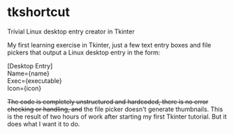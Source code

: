 # tkshortcut
Trivial Linux desktop entry creator in Tkinter

My first learning exercise in Tkinter, just a few text entry boxes and file pickers that output a Linux desktop entry in the form:

[Desktop Entry]<br>
Name={name}<br>
Exec={executable}<br>
Icon={icon}<br>

~~The code is completely unstructured and hardcoded, there is no error checking or handling, and~~ the file picker doesn't generate thumbnails. 
This is the result of two hours of work after starting my first Tkinter tutorial. But it does what I want it to do.
